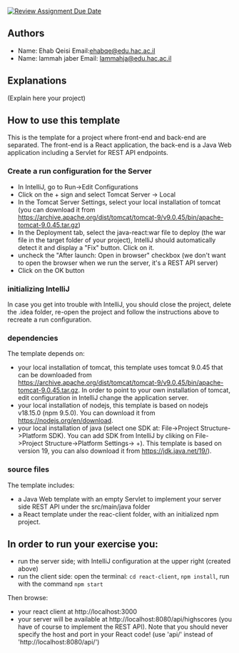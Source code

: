 [![Review Assignment Due Date](https://classroom.github.com/assets/deadline-readme-button-24ddc0f5d75046c5622901739e7c5dd533143b0c8e959d652212380cedb1ea36.svg)](https://classroom.github.com/a/YDg-_nm7)
## Authors
* Name:  Ehab Qeisi  Email:ehabqe@edu.hac.ac.il
* Name: lammah jaber  Email: lammahja@edu.hac.ac.il

## Explanations

(Explain here your project)

## How to use this template
This is the template for a project where front-end and back-end are separated.
The front-end is a React application, the back-end is a Java Web application
including a Servlet for REST API endpoints.

### Create a run configuration for the Server
* In IntelliJ, go to Run->Edit Configurations
* Click on the + sign and select Tomcat Server -> Local
* In the Tomcat Server Settings, select your local installation of tomcat (you can download it from https://archive.apache.org/dist/tomcat/tomcat-9/v9.0.45/bin/apache-tomcat-9.0.45.tar.gz)
* In the Deployment tab, select the java-react:war file to deploy (the war file in the target folder of your project), IntelliJ should automatically detect it and display a "Fix" button. Click on it.
* uncheck the "After launch: Open in browser" checkbox (we don't want to open the browser when we run the server, it's a REST API server)
* Click on the OK button


### initializing IntelliJ
In case you get into trouble with IntelliJ, you should close the project,
delete the .idea folder, re-open the project and follow the instructions above to
recreate a run configuration.

###  dependencies
The template depends on:
* your local installation of tomcat, this template uses
  tomcat 9.0.45 that can be downloaded from https://archive.apache.org/dist/tomcat/tomcat-9/v9.0.45/bin/apache-tomcat-9.0.45.tar.gz.
  In order to point to your own installation of tomcat, edit configuration in IntelliJ change the application server.
* your local installation of nodejs, this template is based on nodejs v18.15.0 (npm 9.5.0). You can download it from https://nodejs.org/en/download.
* your local installation of java (select one SDK at: File->Project Structure->Platform SDK). You can add SDK from IntelliJ by cliking on  File->Project Structure->Platform Settings-> +).
  This template is based on version 19, you can also download it from https://jdk.java.net/19/).

###  source files
The template includes:
* a Java Web template with an empty Servlet to implement your server side REST API under the src/main/java folder
* a React template under the reac-client folder, with an initialized npm project.

## In order to run your exercise you:
* run the server side; with IntelliJ configuration at the upper right (created above)
* run the client side: open the terminal: `cd react-client`, `npm install`,  run with the command `npm start`

Then browse:
* your react client at http://localhost:3000
* your server will be available at http://localhost:8080/api/highscores (you have of course to implement the REST API).
  Note that you should never specify the host and port in your React code! (use 'api/' instead of 'http://localhost:8080/api/')

